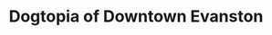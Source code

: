 ---
title: "Dogtopia of Downtown Evanston"
url: /evanston/dogtopia-of-downtown-evanston/
shop: pet grooming
---